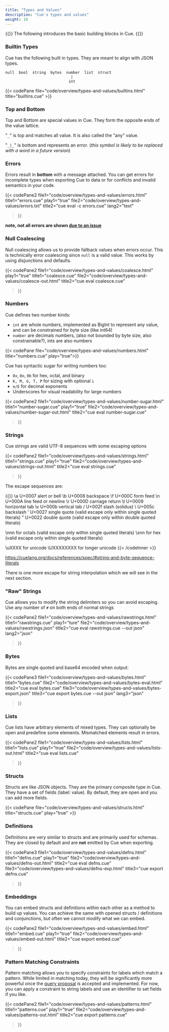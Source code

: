 ```yaml
---
title: "Types and Values"
description: "Cue's types and values"
weight: 10
---
```


{{<lead>}}
The following introduces the basic building blocks in Cue.
{{</lead>}}


### Builtin Types

Cue has the following built in types.
They are meant to align with JSON types.

```text
null  bool  string  bytes  number  list  struct
                             |
                            int
```

{{< codePane file="code/overview/types-and-values/builtins.html" title="builtins.cue" >}}



### Top and Bottom

Top and Bottom are special values in Cue.
They form the opposite ends of the value lattice.

"`_`" is top and matches all value. It is also called the "any" value.

"`_|_`" is bottom and represents an error. (_this symbol is likely to be replaced with a word in a future version_)



### Errors

Errors result in __bottom__ with a message attached.
You can get errors for incomplete types when exporting Cue to data
or for conflicts and invalid semantics in your code.

{{< codePane2
	file1="code/overview/types-and-values/errors.html" title1="errors.cue" play1="true"
	file2="code/overview/types-and-values/errors.txt" title2="cue eval -c errors.cue" lang2="text"
>}}

__note, not all errors are shown [due to an issue](https://github.com/cue-lang/cue/issues/1319)__



### Null Coalescing

Null coalescing allows us to provide fallback values when errors occur.
This is technically error coalescing since `null` is a valid value.
This works by using disjunctions and defaults.

{{< codePane2
  file1="code/overview/types-and-values/coalesce.html" play1="true" title1="coalesce.cue"
  file2="code/overview/types-and-values/coalesce-out.html" title2="cue eval coalesce.cue"
>}}



### Numbers

Cue defines two number kinds:

- `int` are whole numbers, implemented as BigInt to represent any value, and can be constrained for byte size (like int64)
- `number` are decimals numbers, (also not bounded by byte size, also constrainable?), ints are also numbers

{{< codePane file="code/overview/types-and-values/numbers.html" title="numbers.cue" play="true">}}

Cue has syntactic sugar for writing numbers too:

- `0x`, `0o`, `0b` for hex, octal, and binary
- `K, M, G, T, P` for sizing with optional `i`
- `e/E` for decimal exponents
- Underscores for visual readability for large numbers

{{< codePane2
  file1="code/overview/types-and-values/number-sugar.html" title1="number-sugar.cue" play1="true"
  file2="code/overview/types-and-values/number-sugar-out.html" title2="cue eval number-sugar.cue"
>}}



### Strings

Cue strings are valid UTF-8 sequences with some escaping options

{{< codePane2
  file1="code/overview/types-and-values/strings.html" title1="strings.cue" play1="true"
  file2="code/overview/types-and-values/strings-out.html" title2="cue eval strings.cue"
>}}

The escape sequences are:

{{<codeInner lang="text">}}
\a   U+0007 alert or bell
\b   U+0008 backspace
\f   U+000C form feed
\n   U+000A line feed or newline
\r   U+000D carriage return
\t   U+0009 horizontal tab
\v   U+000b vertical tab
\/   U+002f slash (solidus)
\\   U+005c backslash
\'   U+0027 single quote  (valid escape only within single quoted literals)
\"   U+0022 double quote  (valid escape only within double quoted literals)

\nnn   for octals         (valid escape only within single quoted literals)
\xnn   for hex            (valid escape only within single quoted literals)

\uXXXX  for unicode
\UXXXXXXXX for longer unicode
{{< /codeInner >}}

https://cuelang.org/docs/references/spec/#string-and-byte-sequence-literals

There is one more escape for string interpolation which we will see in the next section.



### "Raw" Strings

Cue allows you to modify the string delimiters so you can avoid escaping.
Use any number of `#` on both ends of normal strings

{{< codePane2
  file1="code/overview/types-and-values/rawstrings.html" title1="rawstrings.cue" play1="ture"
  file2="code/overview/types-and-values/rawstrings.json" title2="cue eval rawstrings.cue --out json" lang2="json"
>}}



### Bytes

Bytes are single quoted and base64 encoded when output:

{{< codePane3
  file1="code/overview/types-and-values/bytes.html" title1="bytes.cue"
  file2="code/overview/types-and-values/bytes-eval.html" title2="cue eval bytes.cue"
  file3="code/overview/types-and-values/bytes-export.json" title3="cue export bytes.cue --out json" lang3="json"
>}}



### Lists

Cue lists have arbitrary elements of mixed types. They can optionally be open and predefine some elements.
Mismatched elements result in errors.

{{< codePane2
  file1="code/overview/types-and-values/lists.html" title1="lists.cue" play1="true"
  file2="code/overview/types-and-values/lists-out.html" title2="cue eval lists.cue"
>}}



### Structs

Structs are like JSON objects. They are the primary composite type in Cue.
They have a set of fields (label: value).
By default, they are open and you can add more fields.

{{< codePane file="code/overview/types-and-values/structs.html" title="structs.cue" play="true" >}}



### Definitions

Definitions are very similar to structs and are primarily used for schemas.
They are closed by default and are __not__ emitted by Cue when exporting.

{{< codePane3
  file1="code/overview/types-and-values/defns.html"     title1="defns.cue" play1="true"
  file2="code/overview/types-and-values/defns-out.html" title2="cue eval defns.cue"
  file3="code/overview/types-and-values/defns-exp.html" title3="cue export defns.cue"
>}}



### Embeddings

You can embed structs and definitions within each other as a method to build up values.
You can achieve the same with opened structs / definitions and conjunctions, but often we cannot modify what we can embed.

{{< codePane2
  file1="code/overview/types-and-values/embed.html"     title1="embed.cue" play1="true"
  file2="code/overview/types-and-values/embed-out.html" title2="cue export embed.cue"
>}}



### Pattern Matching Constraints

Pattern matching allows you to specify constraints for labels which match a pattern.
While limited in matching today, they will be significantly more powerful once the
[query proposal](https://github.com/cue-lang/cue/issues/165) is accepted and implemented.
For now, you can apply a constraint to string labels and use an identifier to set fields if you like.

{{< codePane2
  file1="code/overview/types-and-values/patterns.html"     title1="patterns.cue" play1="true"
  file2="code/overview/types-and-values/patterns-out.html" title2="cue export patterns.cue"
>}}

